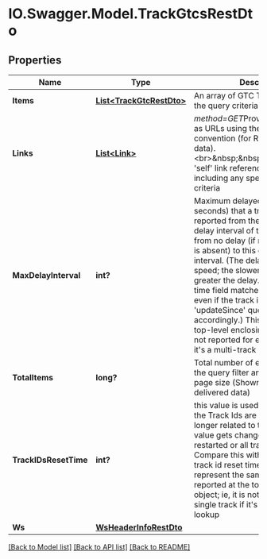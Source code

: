 # IO.Swagger.Model.TrackGtcsRestDto
## Properties

Name | Type | Description | Notes
------------ | ------------- | ------------- | -------------
**Items** | [**List&lt;TrackGtcRestDto&gt;**](TrackGtcRestDto.md) | An array of GTC Tracks matching the query criteria | [optional] 
**Links** | [**List&lt;Link&gt;**](Link.md) | *method&#x3D;GET*Provides link relations as URLs using the REST &#x27;hateoas&#x27; convention (for REST delivered data).&lt;br&gt;&amp;nbsp;&amp;nbsp;&amp;nbsp;&amp;nbsp;The &#x27;self&#x27; link references this rest object, including any specified query criteria | [optional] 
**MaxDelayInterval** | **int?** | Maximum delayed interval (in seconds) that a track can be reported from the Tracker. The delay interval of tracks will vary from no delay (if no delay this field is absent) to this given reported interval. (The delay is based on speed; the slower the speed the greater the delay.) The track update time field matches the reported time even if the track is delayed (and the &#x27;updateSince&#x27; query results work accordingly.) This is reported at the top-level enclosing object; ie, it is not reported for each single track if it&#x27;s a multi-track lookup | [optional] 
**TotalItems** | **long?** | Total number of elements matching the query filter and not limited by page size (Shown for REST delivered data) | [optional] 
**TrackIDsResetTime** | **int?** | this value is used to communicate if the Track Ids are reset and no longer related to their past Ids. This value gets changed if the Tracker is restarted or all tracks are dropped. Compare this with the previous track id reset time to know if the IDs represent the same track. This is reported at the top-level enclosing object; ie, it is not reported for each single track if it&#x27;s a multi-track lookup | [optional] 
**Ws** | [**WsHeaderInfoRestDto**](WsHeaderInfoRestDto.md) |  | [optional] 

[[Back to Model list]](../README.md#documentation-for-models) [[Back to API list]](../README.md#documentation-for-api-endpoints) [[Back to README]](../README.md)

